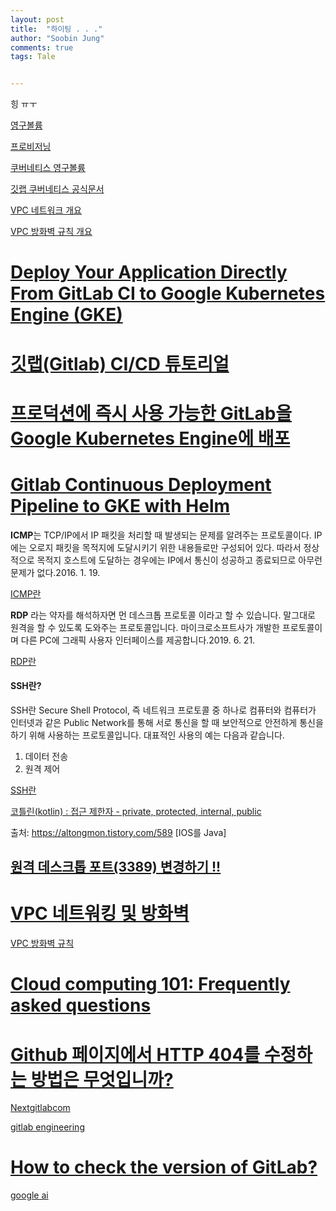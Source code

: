 ```yaml
---
layout: post
title:  "하이팅 . . ."
author: "Soobin Jung"
comments: true
tags: Tale


---
```


힝 ㅠㅜ

[영구볼륨](https://cloud.google.com/kubernetes-engine/docs/concepts/persistent-volumes?&_ga=2.39125603.-1546843973.1611710759#persistentvolumes)

[프로비저닝](https://web-front-end.tistory.com/104)

[쿠버네티스 영구볼륨](https://kubernetes.io/docs/concepts/storage/persistent-volumes/)

[깃랩 쿠버네티스 공식문서](https://docs.gitlab.com/ee/user/project/clusters/)

[VPC 네트워크 개요](https://cloud.google.com/vpc/docs/vpc?&_ga=2.60629741.-1546843973.1611710759#firewall_rules)

[VPC 방화벽 규칙 개요](https://cloud.google.com/vpc/docs/firewalls#serviceaccounts)

# [Deploy Your Application Directly From GitLab CI to Google Kubernetes Engine (GKE)](https://kartaca.com/en/deploy-your-application-directly-from-gitlab-ci-to-google-kubernetes-enginegke/)

# [깃랩(Gitlab) CI/CD 튜토리얼](https://velog.io/@wickedev/Gitlab-CICD-%ED%8A%9C%ED%86%A0%EB%A6%AC%EC%96%BC-bljzphditt)



# [프로덕션에 즉시 사용 가능한 GitLab을 Google Kubernetes Engine에 배포](https://cloud.google.com/architecture/deploying-production-ready-gitlab-on-gke?hl=ko)

# [Gitlab Continuous Deployment Pipeline to GKE with Helm](https://medium.com/google-cloud/gitlab-continuous-deployment-pipeline-to-gke-with-helm-69d8a15ed910)

**ICMP**는 TCP/IP에서 IP 패킷을 처리할 때 발생되는 문제를 알려주는 프로토콜이다. IP에는 오로지 패킷을 목적지에 도달시키기 위한 내용들로만 구성되어 있다. 따라서 정상적으로 목적지 호스트에 도달하는 경우에는 IP에서 통신이 성공하고 종료되므로 아무런 문제가 없다.2016. 1. 19.

[ICMP란](https://m.blog.naver.com/PostView.naver?blogId=rbdi3222&logNo=220602423771&proxyReferer=https:%2F%2Fwww.google.com%2F)

**RDP** 라는 약자를 해석하자면 먼 데스크톱 프로토콜 이라고 할 수 있습니다. 말그대로 원격을 할 수 있도록 도와주는 프로토콜입니다. 마이크로소프트사가 개발한 프로토콜이며 다른 PC에 그래픽 사용자 인터페이스를 제공합니다.2019. 6. 21.

[RDP란](https://m.blog.naver.com/yoodh0713/221567375594)

#### SSH란?

SSH란 Secure Shell Protocol, 즉 네트워크 프로토콜 중 하나로 컴퓨터와 컴퓨터가 인터넷과 같은 Public Network를 통해 서로 통신을 할 때 보안적으로 안전하게 통신을 하기 위해 사용하는 프로토콜입니다. 대표적인 사용의 예는 다음과 같습니다.

1. 데이터 전송
2. 원격 제어

[SSH란](https://baked-corn.tistory.com/52)

[코틀린(kotlin) : 접근 제한자 - private, protected, internal, public](https://altongmon.tistory.com/589)

출처: https://altongmon.tistory.com/589 [IOS를 Java]

## [원격 데스크톱 포트(3389) 변경하기 !!](https://www.dsun.kr/78)

# [VPC 네트워킹 및 방화벽](http://solpakan.iwinv.net/contents/webeditor/contents_view.php?num=dao1527732078)

[VPC 방화벽 규칙](https://cloud.google.com/vpc/docs/firewalls?hl=ko#default_firewall_rules)

# [Cloud computing 101: Frequently asked questions](https://cloud.google.com/blog/topics/inside-google-cloud/cloud-computing-101-frequently-asked-questions)

# [Github 페이지에서 HTTP 404를 수정하는 방법은 무엇입니까?](https://stackoverflow.com/questions/11577147/how-to-fix-http-404-on-github-pages)

[Nextgitlabcom](https://gitlab.com/gitlab-com/gl-infra/next.gitlab.com)

[gitlab engineering](https://about.gitlab.com/handbook/engineering/#canary-testing)

# [How to check the version of GitLab?](https://stackoverflow.com/questions/21068773/how-to-check-the-version-of-gitlab)

[google ai](https://cloud.google.com/blog/?_ga=2.1860209.-1546843973.1611710759)


